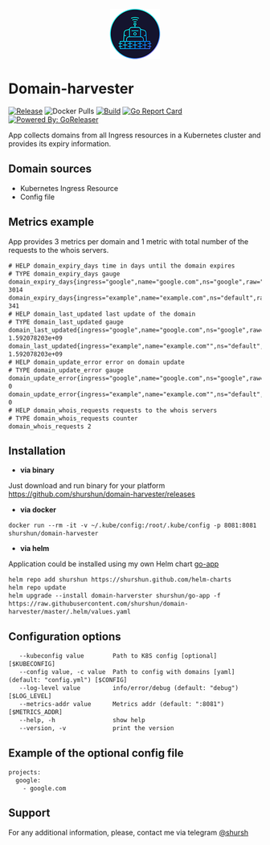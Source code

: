 <p align="center"><img src="images/logo.png" alt="Domain-harvester Logo"></p>

# Domain-harvester

[![Release](https://img.shields.io/github/release/shurshun/domain-harvester.svg)](https://github.com/shurshun/domain-harvester/releases/latest)
![Docker Pulls](https://img.shields.io/docker/pulls/shurshun/domain-harvester)
[![Build](https://github.com/shurshun/domain-harvester/workflows/code_lint_build_repeat/badge.svg?tags)](https://github.com/shurshun/domain-harvester/actions?query=workflow%3Acode_lint_build_repeat)
[![Go Report Card](https://goreportcard.com/badge/github.com/shurshun/domain-harvester)](https://goreportcard.com/report/github.com/shurshun/domain-harvester)
[![Powered By: GoReleaser](https://img.shields.io/badge/powered%20by-goreleaser-blue.svg)](https://github.com/goreleaser)

App collects domains from all Ingress resources in a Kubernetes cluster and provides its expiry information.

## Domain sources

* Kubernetes Ingress Resource
* Config file

## Metrics example
App provides 3 metrics per domain and 1 metric with total number of the requests to the whois servers.

```
# HELP domain_expiry_days time in days until the domain expires
# TYPE domain_expiry_days gauge
domain_expiry_days{ingress="google",name="google.com",ns="google",raw="google.com",source="config"} 3014
domain_expiry_days{ingress="example",name="example.com",ns="default",raw="test.example.com",source="k8s"} 341
# HELP domain_last_updated last update of the domain
# TYPE domain_last_updated gauge
domain_last_updated{ingress="google",name="google.com",ns="google",raw="google.com",source="config"} 1.592078203e+09
domain_last_updated{ingress="example",name="example.com"",ns="default",raw="test.example.com",source="k8s"} 1.592078203e+09
# HELP domain_update_error error on domain update
# TYPE domain_update_error gauge
domain_update_error{ingress="google",name="google.com",ns="google",raw="google.com",source="config"} 0
domain_update_error{ingress="example",name="example.com"",ns="default",raw="test.example.com",source="k8s"} 0
# HELP domain_whois_requests requests to the whois servers
# TYPE domain_whois_requests counter
domain_whois_requests 2
```

## Installation

* **via binary**

Just download and run binary for your platform https://github.com/shurshun/domain-harvester/releases

* **via docker**

```
docker run --rm -it -v ~/.kube/config:/root/.kube/config -p 8081:8081 shurshun/domain-harvester
```

* **via helm**

Application could be installed using my own Helm chart [go-app](https://github.com/shurshun/go-app-chart)

```
helm repo add shurshun https://shurshun.github.com/helm-charts
helm repo update
helm upgrade --install domain-harverster shurshun/go-app -f https://raw.githubusercontent.com/shurshun/domain-harvester/master/.helm/values.yaml
```

## Configuration options

```
   --kubeconfig value        Path to K8S config [optional] [$KUBECONFIG]
   --config value, -c value  Path to config with domains [yaml] (default: "config.yml") [$CONFIG]
   --log-level value         info/error/debug (default: "debug") [$LOG_LEVEL]
   --metrics-addr value      Metrics addr (default: ":8081") [$METRICS_ADDR]
   --help, -h                show help
   --version, -v             print the version
```

## Example of the optional config file

```
projects:
  google:
    - google.com

```

## Support

For any additional information, please, contact me via telegram [@shursh](https://t.me/shursh)

